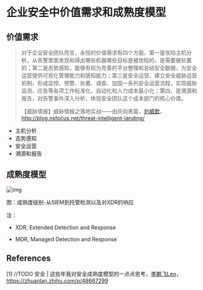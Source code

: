 # 企业安全中价值需求和成熟度模型

## 价值需求

> 对于企业安全团队而言，永恒的价值需求有四个方面，第一是攻陷主机分析，从告警里面发现和得出哪些机器哪些目标是被攻陷的，是需要被处置的；第二是态势感知，能够有较为完善的平台整理和总结安全数据，为安全运营提供可视化管理能力和感知能力；第三是安全运营，建立安全威胁运营机制，形成监控、预警、处置、调查、加固一系列安全运营流程，实现威胁监测、应急等各项工作标准化、自动化和人力成本最小化；第四，是溯源和报告，对告警事件深入分析，体现安全团队这个成本部门的核心价值。
>
> 【威胁情报】威胁情报之落地实战——由灰向黑篇，[刘威歆](http://blog.nsfocus.net/author/liuweixin/)，http://blog.nsfocus.net/threat-intelligent-landing/

- 主机分析
- 态势感知
- 安全运营
- 溯源和报告



## 成熟度模型

![img](https://image-host-toky.oss-cn-shanghai.aliyuncs.com/Encode-MDR-to-XDR-graph-updated.png)

图：成熟度级别-从SIEM到托管检测以及对XDR的响应

注：

-   XDR,  Extended Detection and Response

-   MDR, Managed Detection and Response



## References

\[1] //TODO 安全 | 这些年我对安全成熟度模型的一点点思考，[李鹏飞Leo](https://www.zhihu.com/people/LeoPerfect)，https://zhuanlan.zhihu.com/p/48667299